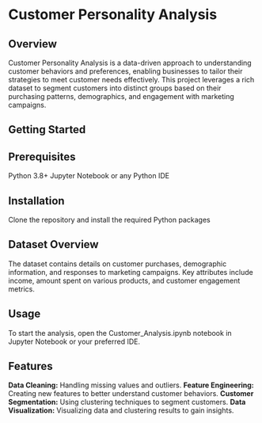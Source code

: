 # Customer Personality Analysis

## Overview
Customer Personality Analysis is a data-driven approach to understanding customer behaviors and preferences, enabling businesses to tailor their strategies to meet customer needs effectively. This project leverages a rich dataset to segment customers into 
distinct groups based on their purchasing patterns, demographics, and engagement with marketing campaigns.

## Getting Started

## Prerequisites
Python 3.8+
Jupyter Notebook or any Python IDE

## Installation
Clone the repository and install the required Python packages
## Dataset Overview
The dataset contains details on customer purchases, demographic information, and responses to marketing campaigns. Key attributes include income, amount spent on various products, and customer engagement metrics.

## Usage
To start the analysis, open the Customer_Analysis.ipynb notebook in Jupyter Notebook or your preferred IDE.

## Features
**Data Cleaning:** Handling missing values and outliers.
**Feature Engineering:** Creating new features to better understand customer behaviors.
**Customer Segmentation:** Using clustering techniques to segment customers.
**Data Visualization:** Visualizing data and clustering results to gain insights.

